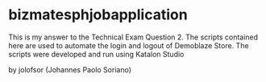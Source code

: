 # bizmatesphjobapplication
This is my answer to the Technical Exam Question 2. The scripts contained here are used to automate the login and logout of Demoblaze Store.
The scripts were developed and run using Katalon Studio 

by jolofsor (Johannes Paolo Soriano)
